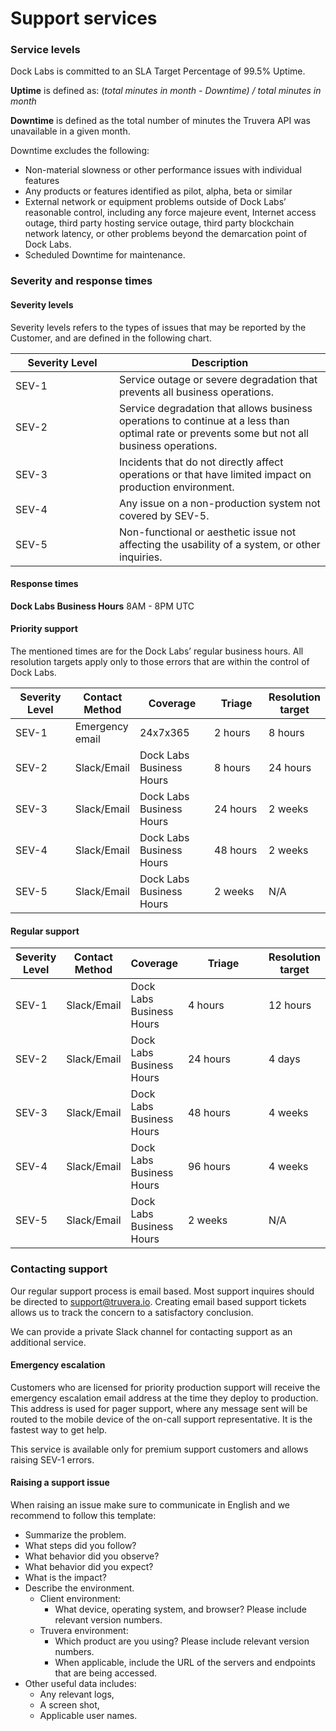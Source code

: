 # Support services

### Service levels

Dock Labs is committed to an SLA Target Percentage of 99.5% Uptime.

**Uptime** is defined as: (_total minutes in month - Downtime) / total minutes in month_

**Downtime** is defined as the total number of minutes the Truvera API was unavailable in a given month.

Downtime excludes the following:

* Non-material slowness or other performance issues with individual features
* Any products or features identified as pilot, alpha, beta or similar
* External network or equipment problems outside of Dock Labs’ reasonable control, including any force majeure event, Internet access outage, third party hosting service outage, third party blockchain network latency, or other problems beyond the demarcation point of Dock Labs.
* Scheduled Downtime for maintenance.

### Severity and response times

#### **Severity levels**

Severity levels refers to the types of issues that may be reported by the Customer, and are defined in the following chart.

<table><thead><tr><th width="150">Severity Level</th><th>Description</th></tr></thead><tbody><tr><td>SEV-1</td><td>Service outage or severe degradation that prevents all business operations.</td></tr><tr><td>SEV-2</td><td>Service degradation that allows business operations to continue at a less than optimal rate or prevents some but not all business operations.</td></tr><tr><td>SEV-3</td><td>Incidents that do not directly affect operations or that have limited impact on production environment.</td></tr><tr><td>SEV-4</td><td>Any issue on a non-production system not covered by SEV-5.</td></tr><tr><td>SEV-5</td><td>Non-functional or aesthetic issue not affecting the usability of a system, or other inquiries.</td></tr></tbody></table>

#### Response times

**Dock Labs Business Hours** 8AM - 8PM UTC

#### **Priority support**

The mentioned times are for the Dock Labs’ regular business hours. All resolution targets apply only to those errors that are within the control of Dock Labs.

<table data-full-width="true"><thead><tr><th width="112">Severity Level</th><th>Contact Method</th><th width="156">Coverage</th><th width="119">Triage</th><th>Resolution target</th></tr></thead><tbody><tr><td>SEV-1</td><td>Emergency email</td><td>24x7x365</td><td>2 hours</td><td>8 hours</td></tr><tr><td>SEV-2</td><td>Slack/Email</td><td>Dock Labs Business Hours</td><td>8 hours</td><td>24 hours</td></tr><tr><td>SEV-3</td><td>Slack/Email</td><td>Dock Labs Business Hours</td><td>24 hours</td><td>2 weeks</td></tr><tr><td>SEV-4</td><td>Slack/Email</td><td>Dock Labs Business Hours</td><td>48 hours</td><td>2 weeks</td></tr><tr><td>SEV-5</td><td>Slack/Email</td><td>Dock Labs Business Hours</td><td>2 weeks</td><td>N/A</td></tr></tbody></table>

#### **Regular support**

<table><thead><tr><th>Severity Level</th><th>Contact Method</th><th>Coverage</th><th width="157">Triage</th><th>Resolution target</th></tr></thead><tbody><tr><td>SEV-1</td><td>Slack/Email</td><td>Dock Labs Business Hours</td><td>4 hours</td><td>12 hours</td></tr><tr><td>SEV-2</td><td>Slack/Email</td><td>Dock Labs Business Hours</td><td>24 hours</td><td>4 days</td></tr><tr><td>SEV-3</td><td>Slack/Email</td><td>Dock Labs Business Hours</td><td>48 hours</td><td>4 weeks</td></tr><tr><td>SEV-4</td><td>Slack/Email</td><td>Dock Labs Business Hours</td><td>96 hours</td><td>4 weeks</td></tr><tr><td>SEV-5</td><td>Slack/Email</td><td>Dock Labs Business Hours</td><td>2 weeks</td><td>N/A</td></tr></tbody></table>

### Contacting support

Our regular support process is email based. Most support inquires should be directed to support@truvera.io. Creating email based support tickets allows us to track the concern to a satisfactory conclusion.

We can provide a private Slack channel for contacting support as an additional service.

#### Emergency escalation

Customers who are licensed for priority production support will receive the emergency escalation email address at the time they deploy to production. This address is used for pager support, where any message sent will be routed to the mobile device of the on-call support representative. It is the fastest way to get help.

This service is available only for premium support customers and allows raising SEV-1 errors.

#### **Raising a support issue**

When raising an issue make sure to communicate in English and we recommend to follow this template:

* Summarize the problem.
* What steps did you follow?
* What behavior did you observe?
* What behavior did you expect?
* What is the impact?
* Describe the environment.
  * Client environment:
    * What device, operating system, and browser? Please include relevant version numbers.
  * Truvera environment:
    * Which product are you using? Please include relevant version numbers.
    * When applicable, include the URL of the servers and endpoints that are being accessed.
* Other useful data includes:
  * Any relevant logs,
  * A screen shot,
  * Applicable user names.
